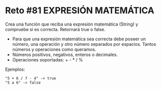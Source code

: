<!-- trunk-ignore-all(prettier) -->
# Reto #81 EXPRESIÓN MATEMÁTICA

Crea una función que reciba una expresión matemática (String) y compruebe si es correcta. Retornará true o false.

* Para que una expresión matemática sea correcta debe poseer un número, una operación y otro número separados por espacios. Tantos números y operaciones como queramos.
* Números positivos, negativos, enteros o decimales.
* Operaciones soportadas: + - * / %

Ejemplos:

    "5 + 6 / 7 - 4" -> true
    "5 a 6" -> false

